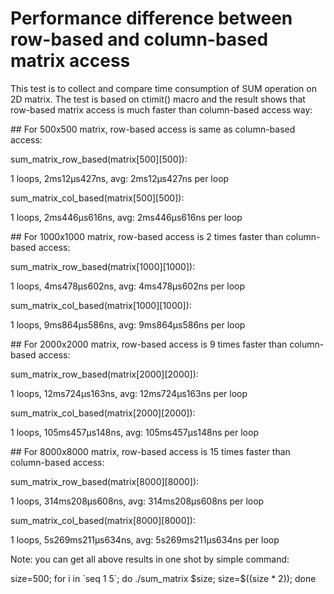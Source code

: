 # Performance difference between row-based and column-based matrix access

This test is to collect and compare time consumption of SUM operation on 2D
matrix. The test is based on ctimit() macro and the result shows that row-based
matrix access is much faster than column-based access way:
<p></p>
## For 500x500 matrix, row-based access is same as column-based access:<p>
<p>sum_matrix_row_based(matrix[500][500]):</p>
<p>1 loops, 2ms12µs427ns, avg: 2ms12µs427ns per loop</p>
<p></p>
<p>sum_matrix_col_based(matrix[500][500]):</p>
<p>1 loops, 2ms446µs616ns, avg: 2ms446µs616ns per loop</p>
<p></p>
<p></p>
## For 1000x1000 matrix, row-based access is 2 times faster than column-based access:
<p>sum_matrix_row_based(matrix[1000][1000]):</p>
<p>1 loops, 4ms478µs602ns, avg: 4ms478µs602ns per loop</p>
<p></p>
<p>sum_matrix_col_based(matrix[1000][1000]):</p>
<p>1 loops, 9ms864µs586ns, avg: 9ms864µs586ns per loop</p>
<p></p>
<p></p>
## For 2000x2000 matrix, row-based access is 9 times faster than column-based access:
<p>sum_matrix_row_based(matrix[2000][2000]):</p>
<p>1 loops, 12ms724µs163ns, avg: 12ms724µs163ns per loop</p>
<p></p>
<p>sum_matrix_col_based(matrix[2000][2000]):</p>
<p>1 loops, 105ms457µs148ns, avg: 105ms457µs148ns per loop</p>
<p></p>
<p></p>
## For 8000x8000 matrix, row-based access is 15 times faster than column-based access:
<p>sum_matrix_row_based(matrix[8000][8000]):</p>
<p>1 loops, 314ms208µs608ns, avg: 314ms208µs608ns per loop</p>
<p></p>
<p>sum_matrix_col_based(matrix[8000][8000]):</p>
<p>1 loops, 5s269ms211µs634ns, avg: 5s269ms211µs634ns per loop</p>
<p></p>
<p></p>
<p>Note: you can get all above results in one shot by simple command:</p>
<p>size=500; for i in `seq 1 5`; do ./sum_matrix $size; size=$((size * 2)); done</p>

